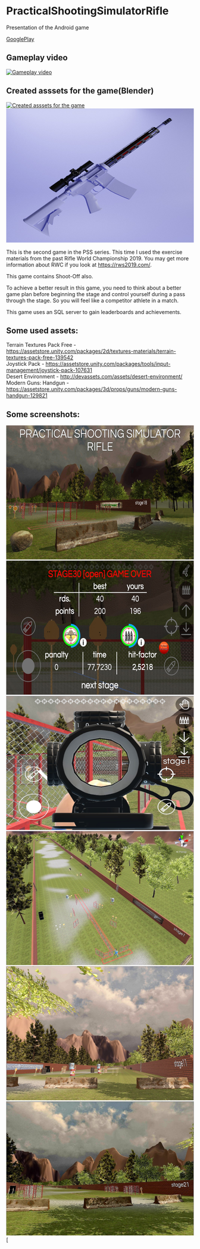 # PracticalShootingSimulatorRifle
Presentation of the Android game

[GooglePlay](https://play.google.com/store/apps/details?id=com.avsappdevelopment.pssrifle)<br />




Gameplay video
-----------------------------
[![Gameplay video](https://img.youtube.com/vi/1-ge-7c0gS4/maxresdefault.jpg)](https://youtu.be/1-ge-7c0gS4)<br />

Created asssets for the game(Blender)
-----------------------------
[![Created asssets for the game](https://img.youtube.com/vi/KK5DAY0A4cY/maxresdefault.jpg)](https://youtu.be/KK5DAY0A4cY)<br />
<img src="/rifle.jpg"  height="360" width="640">

This is the second game in the PSS series.
This time I used the exercise materials from the past Rifle World Championship 2019. You may get more information about RWC if you look at https://rws2019.com/.

This game contains Shoot-Off also.

To achieve a better result in this game, you need to think about a better game plan before beginning the stage and control yourself during a pass through the stage. So you will feel like a competitor athlete in a match.

This game uses an SQL server to gain leaderboards and achievements.

Some used assets:
--------------------------
Terrain Textures Pack Free - https://assetstore.unity.com/packages/2d/textures-materials/terrain-textures-pack-free-139542<br />
Joystick Pack - https://assetstore.unity.com/packages/tools/input-management/joystick-pack-107631<br />
Desert Environment - http://devassets.com/assets/desert-environment/<br />
Modern Guns: Handgun - https://assetstore.unity.com/packages/3d/props/guns/modern-guns-handgun-129821<br />



Some screenshots:
------------------------------
<img src="/screen_3840x2160_0.jpg"  height="360" width="640">
<img src="/allstages.jpg"  height="360" width="640">
<img src="/stage1-1.jpg"  height="360" width="640">
<img src="/stage1.jpg"  height="360" width="640">
<img src="/stage11.jpg"  height="360" width="640">
<img src="/stage21 (2).jpg"  height="360" width="640">
[
